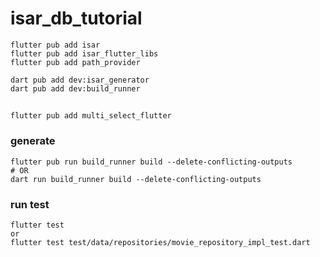 # isar_db_tutorial

```
flutter pub add isar
flutter pub add isar_flutter_libs
flutter pub add path_provider
```

```
dart pub add dev:isar_generator
dart pub add dev:build_runner
```

##

```
flutter pub add multi_select_flutter
```


### generate

```
flutter pub run build_runner build --delete-conflicting-outputs
# OR
dart run build_runner build --delete-conflicting-outputs
```

### run test

```
flutter test
or
flutter test test/data/repositories/movie_repository_impl_test.dart
```